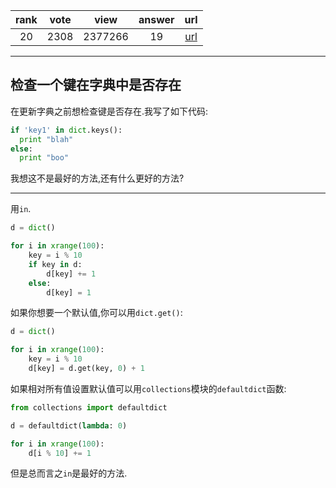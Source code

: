 
| rank | vote | view | answer | url |
|:-:|:-:|:-:|:-:|:-:|
|20|2308|2377266|19| [url](http://stackoverflow.com/questions/1602934/check-if-a-given-key-already-exists-in-a-dictionary) |
***

## 检查一个键在字典中是否存在

在更新字典之前想检查键是否存在.我写了如下代码:

```python
if 'key1' in dict.keys():
  print "blah"
else:
  print "boo"
```

我想这不是最好的方法,还有什么更好的方法?

***

用`in`.

```python
d = dict()

for i in xrange(100):
    key = i % 10
    if key in d:
        d[key] += 1
    else:
        d[key] = 1
```

如果你想要一个默认值,你可以用`dict.get()`:

```python
d = dict()

for i in xrange(100):
    key = i % 10
    d[key] = d.get(key, 0) + 1
```

如果相对所有值设置默认值可以用`collections`模块的`defaultdict`函数:

```python
from collections import defaultdict

d = defaultdict(lambda: 0)

for i in xrange(100):
    d[i % 10] += 1
```

但是总而言之`in`是最好的方法.